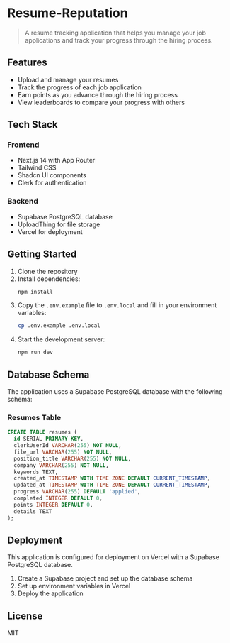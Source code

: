 # Resume-Reputation

> A resume tracking application that helps you manage your job applications and track your progress through the hiring process.

## Features

- Upload and manage your resumes
- Track the progress of each job application
- Earn points as you advance through the hiring process
- View leaderboards to compare your progress with others

## Tech Stack

### Frontend
- Next.js 14 with App Router
- Tailwind CSS
- Shadcn UI components
- Clerk for authentication

### Backend
- Supabase PostgreSQL database
- UploadThing for file storage
- Vercel for deployment

## Getting Started

1. Clone the repository
2. Install dependencies:
   ```bash
   npm install
   ```
3. Copy the `.env.example` file to `.env.local` and fill in your environment variables:
   ```bash
   cp .env.example .env.local
   ```
4. Start the development server:
   ```bash
   npm run dev
   ```

## Database Schema

The application uses a Supabase PostgreSQL database with the following schema:

### Resumes Table
```sql
CREATE TABLE resumes (
  id SERIAL PRIMARY KEY,
  clerkUserId VARCHAR(255) NOT NULL,
  file_url VARCHAR(255) NOT NULL,
  position_title VARCHAR(255) NOT NULL,
  company VARCHAR(255) NOT NULL,
  keywords TEXT,
  created_at TIMESTAMP WITH TIME ZONE DEFAULT CURRENT_TIMESTAMP,
  updated_at TIMESTAMP WITH TIME ZONE DEFAULT CURRENT_TIMESTAMP,
  progress VARCHAR(255) DEFAULT 'applied',
  completed INTEGER DEFAULT 0,
  points INTEGER DEFAULT 0,
  details TEXT
);
```

## Deployment

This application is configured for deployment on Vercel with a Supabase PostgreSQL database.

1. Create a Supabase project and set up the database schema
2. Set up environment variables in Vercel
3. Deploy the application

## License

MIT
